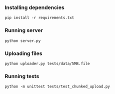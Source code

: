 ### Installing dependencies

```
pip install -r requirements.txt
```

### Running server

```
python server.py
```

### Uploading files

```
python uploader.py tests/data/5MB.file
```

### Running tests

```
python -m unittest tests/test_chunked_upload.py
```
